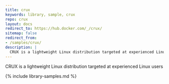 ```yaml
---
title: crux
keywords: library, sample, crux
repo: crux
layout: docs
redirect_to: https://hub.docker.com/_/crux/
sitemap: false
redirect_from:
- /samples/crux/
description: |
  CRUX is a lightweight Linux distribution targeted at experienced Linux users
---
```


CRUX is a lightweight Linux distribution targeted at experienced Linux users


{% include library-samples.md %}
